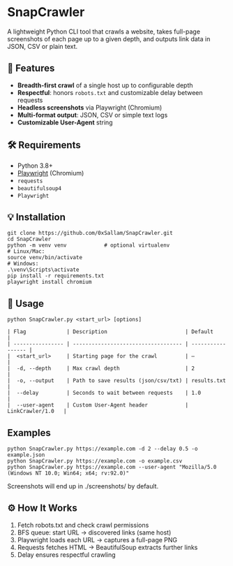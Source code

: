 # SnapCrawler

A lightweight Python CLI tool that crawls a website, takes full-page screenshots of each page up to a given depth, and outputs link data in JSON, CSV or plain text.

## 🚀 Features

- **Breadth-first crawl** of a single host up to configurable depth  
- **Respectful**: honors `robots.txt` and customizable delay between requests  
- **Headless screenshots** via Playwright (Chromium)  
- **Multi-format output**: JSON, CSV or simple text logs  
- **Customizable User-Agent** string  

## 🛠️ Requirements

- Python 3.8+  
- [Playwright](https://playwright.dev/python/) (Chromium)  
- `requests`  
- `beautifulsoup4`
- `Playwright`

## 💡 Installation
```
git clone https://github.com/0xSallam/SnapCrawler.git
cd SnapCrawler
python -m venv venv            # optional virtualenv
# Linux/Mac:
source venv/bin/activate
# Windows:
.\venv\Scripts\activate
pip install -r requirements.txt
playwright install chromium
```
## 📖 Usage
```
python SnapCrawler.py <start_url> [options]

| Flag             | Description                         | Default           |
| ---------------- | ----------------------------------- | ----------------- |
|  <start_url>     | Starting page for the crawl         | —                 |
|  -d, --depth     | Max crawl depth                     | 2                 |
|  -o, --output    | Path to save results (json/csv/txt) | results.txt       |
|  --delay         | Seconds to wait between requests    | 1.0               |
|  --user-agent    | Custom User-Agent header            | LinkCrawler/1.0   |
```
## Examples 
```
python SnapCrawler.py https://example.com -d 2 --delay 0.5 -o example.json
python SnapCrawler.py https://example.com -o example.csv
python SnapCrawler.py https://example.com --user-agent "Mozilla/5.0 (Windows NT 10.0; Win64; x64; rv:92.0)"
```
Screenshots will end up in ./screenshots/ by default.

## ⚙️ How It Works
1. Fetch robots.txt and check crawl permissions 
2. BFS queue: start URL → discovered links (same host)
3. Playwright loads each URL → captures a full-page PNG
4. Requests fetches HTML → BeautifulSoup extracts further links
5. Delay ensures respectful crawling
